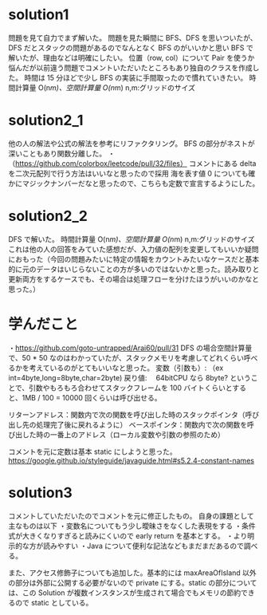 # solution1

問題を見て自力でまず解いた。
問題を見た瞬間に BFS、DFS を思いついたが、DFS だとスタックの問題があるのでなんとなく BFS のがいいかと思い BFS で解いたが、理由などは明確にしたい。
位置（row, col）について Pair を使うか悩んだが以前違う問題でコメントいただいたところもあり独自のクラスを作成した。
時間は 15 分ほどで少し BFS の実装に手間取ったので慣れていきたい。
時間計算量 O(n*m)、空間計算量 O(n*m) n,m:グリッドのサイズ

# solution2_1

他の人の解法や公式の解法を参考にリファクタリング。
BFS の部分がネストが深いこともあり関数分離した。
・（https://github.com/colorbox/leetcode/pull/32/files）
コメントにある delta を二次元配列で行う方法はいいなと思ったので採用
海を表す値 0 についても確かにマジックナンバーだなと思ったので、こちらも定数で宣言するようにした。

# solution2_2

DFS で解いた。
時間計算量 O(n*m)、空間計算量 O(n*m) n,m:グリッドのサイズ
これは他の人の回答をみていた感想だが、入力値の配列を変更してもいいか疑問におもった（今回の問題みたいに特定の情報をカウントみたいなケースだと基本的に元のデータはいじらないことの方が多いのではないかと思った。読み取りと更新両方をするケースでも、その場合は処理フローを分けたほうがいいのかなと思った。）

# 学んだこと

・https://github.com/goto-untrapped/Arai60/pull/31
DFS の場合空間計算量で、50 \* 50 なのはわかっていたが、スタックメモリを考慮してどれくらい呼べるかを考えているのがとてもいいなと思った。
変数（引数も）: （ex int=4byte,long=8byte,char=2byte)
戻り値:　 64bitCPU なら 8byte?
ということで、引数やもろもろ合わせてスタックフレームを 100 バイトくらいとすると、1MB / 100 = 10000 回くらいは呼び出せる。

リターンアドレス：関数内で次の関数を呼び出した時のスタックポインタ（呼び出し先の処理完了後に戻れるように）
ベースポインタ：関数内で次の関数を呼び出した時の一番上のアドレス（ローカル変数や引数の参照のため）

コメントを元に定数は基本 static にしようと思った。
https://google.github.io/styleguide/javaguide.html#s5.2.4-constant-names

# solution3

コメントしていただいたのでコメントを元に修正したもの。
自身の課題として主なものは以下
・変数名についてもう少し曖昧さをなくした表現をする
・条件式が大きくなりすぎると読みにくいので early return を基本とする。
・より明示的な方が読みやすい
・Java について便利な記法などもまだまだあるので調べる。

また、アクセス修飾子についても追加した。基本的には maxAreaOfIsland 以外の部分は外部に公開する必要がないので private にする。static の部分については、この Solution
が複数インスタンスが生成されて場合でもメモリの節約できるので static としている。
